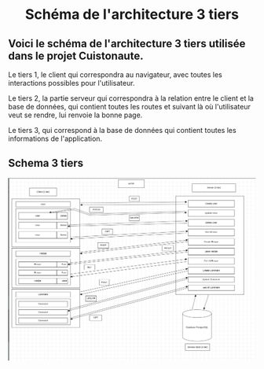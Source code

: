 #  <center> Schéma de l'architecture 3 tiers </center> 

## Voici le schéma de l'architecture 3 tiers utilisée dans le projet Cuistonaute. 

<p>Le tiers 1, le client qui correspondra au navigateur, avec toutes les interactions possibles pour l'utilisateur.</p>

<p>Le tiers 2, la partie serveur qui correspondra à la relation entre le client et la base de données, qui contient toutes les routes et suivant là où l'utilisateur veut se rendre, lui renvoie la bonne page.</p>

<p>Le tiers 3, qui correspond à la base de données qui contient toutes les informations de l'application.<p> 

## Schema 3 tiers

![Schema 3 tiers]( ./img/diagramme3tiers.png "Schema 3 tiers")
